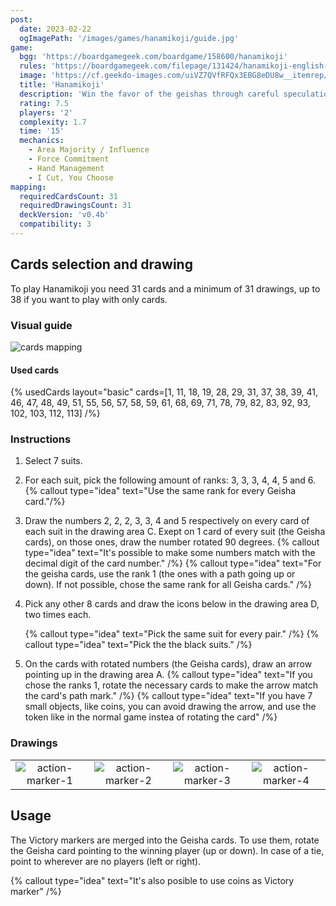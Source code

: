 ```yaml
---
post:
  date: 2023-02-22
  ogImagePath: '/images/games/hanamikoji/guide.jpg'
game:
  bgg: 'https://boardgamegeek.com/boardgame/158600/hanamikoji'
  rules: 'https://boardgamegeek.com/filepage/131424/hanamikoji-english-rules'
  image: 'https://cf.geekdo-images.com/uiVZ7QVfRFQx3EBG8eDU8w__itemrep/img/KKHTlNTf8JbSyL9tHwPrC5J_lQM=/fit-in/246x300/filters:strip_icc()/pic6339446.png'
  title: 'Hanamikoji'
  description: 'Win the favor of the geishas through careful speculation and bold moves.'
  rating: 7.5
  players: '2'
  complexity: 1.7
  time: '15'
  mechanics:
    - Area Majority / Influence
    - Force Commitment
    - Hand Management
    - I Cut, You Choose
mapping:
  requiredCardsCount: 31
  requiredDrawingsCount: 31
  deckVersion: 'v0.4b'
  compatibility: 3
---
```


## Cards selection and drawing

To play Hanamikoji you need 31 cards and a minimum of 31 drawings, up to 38 if you want to play with only cards.

### Visual guide

![cards mapping](/images/games/hanamikoji/guide.jpg)

#### Used cards

{% usedCards layout="basic" cards=[1, 11, 18, 19, 28, 29, 31, 37, 38, 39, 41, 46, 47, 48, 49, 51, 55, 56, 57, 58, 59, 61, 68, 69, 71, 78, 79, 82, 83, 92, 93, 102, 103, 112, 113] /%}

### Instructions

1. Select 7 suits.
1. For each suit, pick the following amount of ranks: 3, 3, 3, 4, 4, 5 and 6.
   {% callout type="idea" text="Use the same rank for every Geisha card."/%}
1. Draw the numbers 2, 2, 2, 3, 3, 4 and 5 respectively on every card of each suit in the drawing area C. Exept on 1 card of every suit (the Geisha cards), on those ones, draw the number rotated 90 degrees.
   {% callout type="idea" text="It's possible to make some numbers match with the decimal digit of the card number." /%}
   {% callout type="idea" text="For the geisha cards, use the rank 1 (the ones with a path going up or down). If not possible, chose the same rank for all Geisha cards." /%}
1. Pick any other 8 cards and draw the icons below in the drawing area D, two times each.

   {% callout type="idea" text="Pick the same suit for every pair." /%}
   {% callout type="idea" text="Pick the the black suits." /%}

1. On the cards with rotated numbers (the Geisha cards), draw an arrow pointing up in the drawing area A.
   {% callout type="idea" text="If you chose the ranks 1, rotate the necessary cards to make the arrow match the card's path mark." /%}
   {% callout type="idea" text="If you have 7 small objects, like coins, you can avoid drawing the arrow, and use the token like in the normal game instea of rotating the card" /%}

### Drawings

|                                                                  |                                                                  |                                                                  |                                                                  |
| :--------------------------------------------------------------: | :--------------------------------------------------------------: | :--------------------------------------------------------------: | :--------------------------------------------------------------: |
| ![action-marker-1](/images/games/hanamikoji/action-marker-1.jpg) | ![action-marker-2](/images/games/hanamikoji/action-marker-2.jpg) | ![action-marker-3](/images/games/hanamikoji/action-marker-3.jpg) | ![action-marker-4](/images/games/hanamikoji/action-marker-4.jpg) |

## Usage

The Victory markers are merged into the Geisha cards. To use them, rotate the Geisha card pointing to the winning player (up or down). In case of a tie, point to wherever are no players (left or right).

{% callout type="idea" text="It's also posible to use coins as Victory marker" /%}
